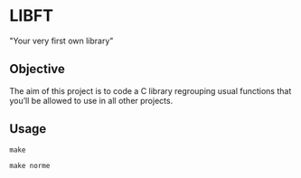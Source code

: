 # LIBFT

"Your very first own library"

## Objective

The aim of this project is to code a C library regrouping usual functions that you’ll be allowed to use in all other projects.

## Usage

`make`

`make norme`
